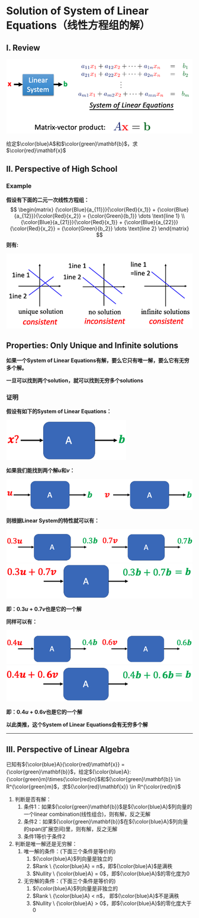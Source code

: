 # Solution of System of Linear Equations（线性方程组的解）

## I. Review

<img src="review.png" alt="review" style="zoom:80%;" />

给定$\color{blue}A$和$\color{green}\mathbf{b}$，求$\color{red}\mathbf{x}$ 

## II. Perspective of High School

### Example

**假设有下面的二元一次线性方程组：**
$$
\begin{matrix} {\color{Blue}{a_{11}}}{\color{Red}{x_1}} + {\color{Blue}{a_{12}}}{\color{Red}{x_2}} = {\color{Green}{b_1}} \dots \text{line 1} \\ {\color{Blue}{a_{21}}}{\color{Red}{x_1}} + {\color{Blue}{a_{22}}}{\color{Red}{x_2}} = {\color{Green}{b_2}} \dots \text{line 2} \end{matrix}
$$
**则有:**

<img src="twovariables.jpg" alt="twovariables" style="zoom:80%;" />

## Properties: Only Unique and Infinite solutions

**如果一个System of Linear Equations有解，要么它只有唯一解，要么它有无穷多个解。**

**一旦可以找到两个solution，就可以找到无穷多个solutions**

### 证明

**假设有如下的System of Linear Equations：**

<img src="1orin.jpg" alt="1orin" style="zoom:80%;" />

**如果我们能找到两个解$u$和$v$：**

<img src="unv.jpg" alt="unv" style="zoom:80%;" />

**则根据Linear System的特性就可以有：**

<img src="unv1.jpg" alt="unv1" style="zoom:80%;" />

<img src="unvs1.jpg" alt="unvs1" style="zoom:80%;" />

**即：$0.3u+0.7v$也是它的一个解**

**同样可以有：**

<img src="unv2.jpg" alt="unv2" style="zoom:80%;" />

<img src="unvs2.jpg" alt="unvs2" style="zoom:80%;" />

**即：$0.4u+0.6v$也是它的一个解**

**以此类推，这个System of Linear Equations会有无穷多个解**

---

## III. Perspective of Linear Algebra

已知有${\color{blue}A}{\color{red}\mathbf{x}} = {\color{green}\mathbf{b}}$，给定${\color{blue}A}:{\color{green}m}\times{\color{red}n}$和${\color{green}\mathbf{b}} \in R^{\color{green}m}$，求${\color{red}\mathbf{x}} \in R^{\color{red}n}$ 

1. 判断是否有解：
   1. 条件1：如果${\color{green}\mathbf{b}}$是${\color{blue}A}$列向量的一个linear combination(线性组合)，则有解，反之无解
   2. 条件2：如果${\color{green}\mathbf{b}}$在${\color{blue}A}$列向量的span(扩展空间)里，则有解，反之无解
   3. 条件1等价于条件2
2. 判断是唯一解还是无穷解：
   1. 唯一解的条件：(下面三个条件是等价的)
      1. ${\color{blue}A}$列向量是独立的
      2. $Rank \ {\color{blue}A} = n$，即${\color{blue}A}$是满秩
      3. $Nullity \ {\color{blue}A} = 0$，即${\color{blue}A}$的零化度为0
   2. 无穷解的条件：(下面三个条件是等价的)
      1. ${\color{blue}A}$列向量是非独立的
      2. $Rank \ {\color{blue}A} < n$， 即${\color{blue}A}$不是满秩
      3. $Nullity \ {\color{blue}A} > 0$，即${\color{blue}A}$的零化度大于0